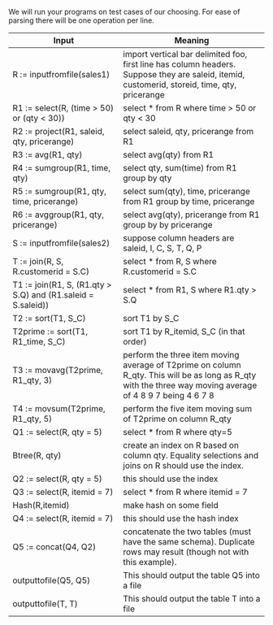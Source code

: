 We will run your programs on test cases of our choosing. For ease of parsing there will be one operation per line. 

Input | Meaning
-------------------------------------------  | ----------------------------------------
R := inputfromfile(sales1)                   | import vertical bar delimited foo, first line has column headers. Suppose they are saleid, itemid, customerid, storeid, time, qty, pricerange
R1 := select(R, (time > 50) or (qty < 30))   | select * from R where time > 50 or qty < 30
R2 := project(R1, saleid, qty, pricerange)   | select saleid, qty, pricerange from R1
R3 := avg(R1, qty)                           | select avg(qty) from R1
R4 := sumgroup(R1, time, qty)                | select qty, sum(time) from R1 group by qty
R5 := sumgroup(R1, qty, time, pricerange)    | select sum(qty), time, pricerange from R1 group by time, pricerange
R6 := avggroup(R1, qty, pricerange)          | select avg(qty), pricerange from R1 group by by pricerange
S := inputfromfile(sales2)                   | suppose column headers are saleid, I, C, S, T, Q, P
T := join(R, S, R.customerid = S.C)          | select * from R, S where R.customerid = S.C
T1 :=  join(R1, S, (R1.qty > S.Q) and (R1.saleid = S.saleid)) | select * from R1, S where R1.qty > S.Q
T2 := sort(T1, S_C)                          | sort T1 by S_C
T2prime := sort(T1, R1_time, S_C)            | sort T1 by R_itemid, S_C (in that order)
T3 := movavg(T2prime, R1_qty, 3)             | perform the three item moving average of T2prime on column R_qty. This will be as long as R_qty with the three way moving average of 4 8 9 7 being 4 6 7 8
T4 := movsum(T2prime, R1_qty, 5)             | perform the five item moving sum of T2prime on column R_qty
Q1 := select(R, qty = 5)                     | select * from R where qty=5 
Btree(R, qty)                                | create an index on R based on column qty. Equality selections and joins on R should use the index.
Q2 := select(R, qty = 5)                     | this should use the index
Q3 := select(R, itemid = 7)                  | select * from R where itemid = 7
Hash(R,itemid)                               | make hash on some field
Q4 := select(R, itemid = 7)                  | this should use the hash index
Q5 := concat(Q4, Q2)                         | concatenate the two tables (must have the same schema). Duplicate rows may result (though not with this example).
outputtofile(Q5, Q5)                         | This should output the table Q5 into a file
outputtofile(T, T)                         | This should output the table T into a file
